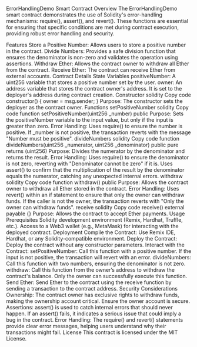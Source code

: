 ErrorHandlingDemo Smart Contract
Overview
The ErrorHandlingDemo smart contract demonstrates the use of Solidity's error-handling mechanisms: require(), assert(), and revert(). These functions are essential for ensuring that specific conditions are met during contract execution, providing robust error handling and security.

Features
Store a Positive Number: Allows users to store a positive number in the contract.
Divide Numbers: Provides a safe division function that ensures the denominator is non-zero and validates the operation using assertions.
Withdraw Ether: Allows the contract owner to withdraw all Ether from the contract.
Receive Ether: The contract can receive Ether from external accounts.
Contract Details
State Variables
positiveNumber: A uint256 variable that stores a positive number set by the user.
owner: An address variable that stores the contract owner's address. It is set to the deployer's address during contract creation.
Constructor
solidity
Copy code
constructor() {
    owner = msg.sender;
}
Purpose: The constructor sets the deployer as the contract owner.
Functions
setPositiveNumber
solidity
Copy code
function setPositiveNumber(uint256 _number) public
Purpose: Sets the positiveNumber variable to the input value, but only if the input is greater than zero.
Error Handling: Uses require() to ensure the number is positive. If _number is not positive, the transaction reverts with the message "Number must be positive".
divideNumbers
solidity
Copy code
function divideNumbers(uint256 _numerator, uint256 _denominator) public pure returns (uint256)
Purpose: Divides the numerator by the denominator and returns the result.
Error Handling:
Uses require() to ensure the denominator is not zero, reverting with "Denominator cannot be zero" if it is.
Uses assert() to confirm that the multiplication of the result by the denominator equals the numerator, catching any unexpected internal errors.
withdraw
solidity
Copy code
function withdraw() public
Purpose: Allows the contract owner to withdraw all Ether stored in the contract.
Error Handling:
Uses revert() within an if statement to ensure that only the owner can withdraw funds. If the caller is not the owner, the transaction reverts with "Only the owner can withdraw funds".
receive
solidity
Copy code
receive() external payable {}
Purpose: Allows the contract to accept Ether payments.
Usage
Prerequisites
Solidity development environment (Remix, Hardhat, Truffle, etc.).
Access to a Web3 wallet (e.g., MetaMask) for interacting with the deployed contract.
Deployment
Compile the Contract: Use Remix IDE, Hardhat, or any Solidity-compatible environment.
Deploy the Contract: Deploy the contract without any constructor parameters.
Interact with the Contract:
setPositiveNumber: Call this function with a positive number. If the input is not positive, the transaction will revert with an error.
divideNumbers: Call this function with two numbers, ensuring the denominator is not zero.
withdraw: Call this function from the owner’s address to withdraw the contract's balance. Only the owner can successfully execute this function.
Send Ether: Send Ether to the contract using the receive function by sending a transaction to the contract address.
Security Considerations
Ownership: The contract owner has exclusive rights to withdraw funds, making the ownership account critical. Ensure the owner account is secure.
Assertions: assert() is used to catch internal errors that should never happen. If an assert() fails, it indicates a serious issue that could imply a bug in the contract.
Error Handling: The require() and revert() statements provide clear error messages, helping users understand why their transactions might fail.
License
This contract is licensed under the MIT License.








